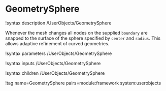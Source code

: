 # GeometrySphere

!syntax description /UserObjects/GeometrySphere

Whenever the mesh changes all nodes on the supplied `boundary` are snapped to the
surface of the sphere specified by `center` and `radius`. This allows adaptive
refinement of curved geometries.

!syntax parameters /UserObjects/GeometrySphere

!syntax inputs /UserObjects/GeometrySphere

!syntax children /UserObjects/GeometrySphere

!tag name=GeometrySphere pairs=module:framework system:userobjects
